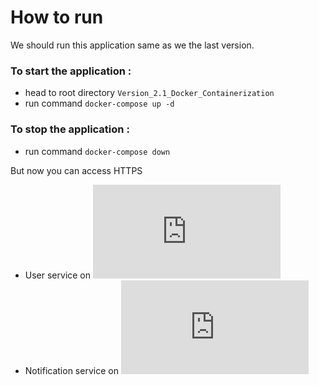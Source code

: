 # How to run 

We should run this application same as we the last version.

### To start the application : 
* head to root directory `Version_2.1_Docker_Containerization`
* run command `docker-compose up -d` <br/>

### To stop the application :
* run command `docker-compose down` <br/>



But now you can access HTTPS
* User service on ![https://localhost:8000/swagger/index.html](https://localhost:8000/swagger/index.html) <br/>
* Notification service on ![https://localhost:7000/swagger/index.html](https://localhost:7000/swagger/index.html) <br/>


